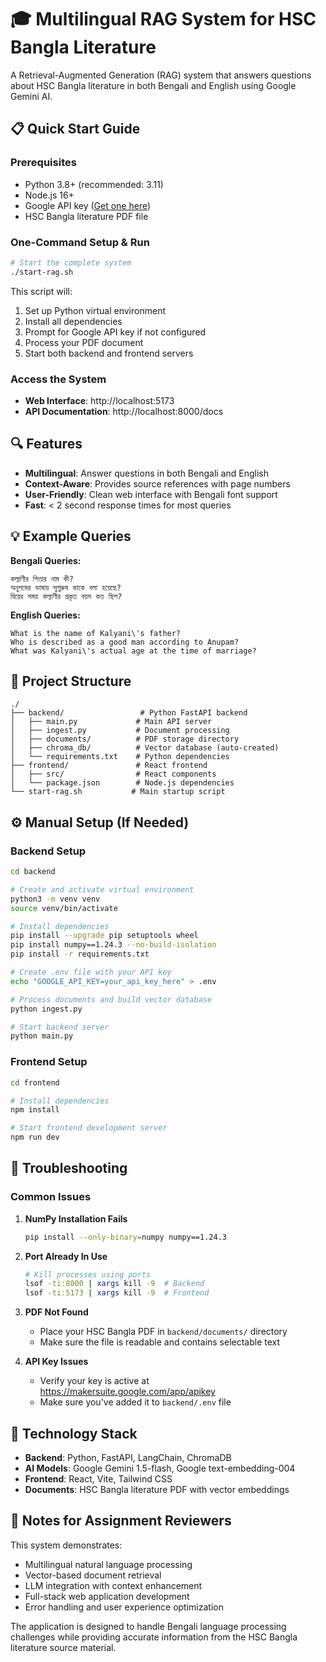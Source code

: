 # 🎓 Multilingual RAG System for HSC Bangla Literature

A Retrieval-Augmented Generation (RAG) system that answers questions about HSC Bangla literature in both Bengali and English using Google Gemini AI.

## 📋 Quick Start Guide

### Prerequisites
- Python 3.8+ (recommended: 3.11)
- Node.js 16+
- Google API key ([Get one here](https://makersuite.google.com/app/apikey))
- HSC Bangla literature PDF file

### One-Command Setup & Run
```bash
# Start the complete system
./start-rag.sh
```

This script will:
1. Set up Python virtual environment
2. Install all dependencies
3. Prompt for Google API key if not configured
4. Process your PDF document
5. Start both backend and frontend servers

### Access the System
- **Web Interface**: http://localhost:5173
- **API Documentation**: http://localhost:8000/docs

## 🔍 Features

- **Multilingual**: Answer questions in both Bengali and English
- **Context-Aware**: Provides source references with page numbers
- **User-Friendly**: Clean web interface with Bengali font support
- **Fast**: < 2 second response times for most queries

## 💡 Example Queries

**Bengali Queries:**
```
কল্যাণীর পিতার নাম কী?
অনুপমের ভাষায় সুপুরুষ কাকে বলা হয়েছে?
বিয়ের সময় কল্যাণীর প্রকৃত বয়স কত ছিল?
```

**English Queries:**
```
What is the name of Kalyani\'s father?
Who is described as a good man according to Anupam?
What was Kalyani\'s actual age at the time of marriage?
```

## 📂 Project Structure

```
./
├── backend/                 # Python FastAPI backend
│   ├── main.py             # Main API server
│   ├── ingest.py           # Document processing
│   ├── documents/          # PDF storage directory
│   ├── chroma_db/          # Vector database (auto-created)
│   └── requirements.txt    # Python dependencies
├── frontend/               # React frontend
│   ├── src/                # React components
│   └── package.json        # Node.js dependencies
└── start-rag.sh           # Main startup script
```

## ⚙️ Manual Setup (If Needed)

### Backend Setup
```bash
cd backend

# Create and activate virtual environment
python3 -m venv venv
source venv/bin/activate

# Install dependencies
pip install --upgrade pip setuptools wheel
pip install numpy==1.24.3 --no-build-isolation
pip install -r requirements.txt

# Create .env file with your API key
echo "GOOGLE_API_KEY=your_api_key_here" > .env

# Process documents and build vector database
python ingest.py

# Start backend server
python main.py
```

### Frontend Setup
```bash
cd frontend

# Install dependencies
npm install

# Start frontend development server
npm run dev
```

## 🔧 Troubleshooting

### Common Issues

1. **NumPy Installation Fails**
   ```bash
   pip install --only-binary=numpy numpy==1.24.3
   ```

2. **Port Already In Use**
   ```bash
   # Kill processes using ports
   lsof -ti:8000 | xargs kill -9  # Backend
   lsof -ti:5173 | xargs kill -9  # Frontend
   ```

3. **PDF Not Found**
   - Place your HSC Bangla PDF in `backend/documents/` directory
   - Make sure the file is readable and contains selectable text

4. **API Key Issues**
   - Verify your key is active at https://makersuite.google.com/app/apikey
   - Make sure you\'ve added it to `backend/.env` file

## 🧪 Technology Stack

- **Backend**: Python, FastAPI, LangChain, ChromaDB
- **AI Models**: Google Gemini 1.5-flash, Google text-embedding-004
- **Frontend**: React, Vite, Tailwind CSS
- **Documents**: HSC Bangla literature PDF with vector embeddings

## 📝 Notes for Assignment Reviewers

This system demonstrates:
- Multilingual natural language processing
- Vector-based document retrieval
- LLM integration with context enhancement
- Full-stack web application development
- Error handling and user experience optimization

The application is designed to handle Bengali language processing challenges while providing accurate information from the HSC Bangla literature source material.
